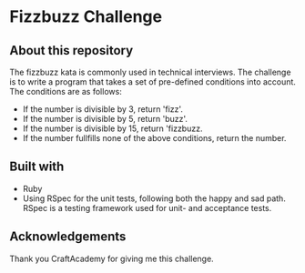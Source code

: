 # Fizzbuzz Challenge  
## About this repository  
The fizzbuzz kata is commonly used in technical interviews. The challenge is to write a program that takes a set of pre-defined conditions into account.  
The conditions are as follows:  
* If the number is divisible by 3, return 'fizz'.  
* If the number is divisible by 5, return 'buzz'.  
* If the number is divisible by 15, return 'fizzbuzz.  
* If the number fullfills none of the above conditions, return the number.  

## Built with  
* Ruby  
* Using RSpec for the unit tests, following both the happy and sad path. RSpec is a testing framework used for unit- and acceptance tests.  

## Acknowledgements  
Thank you CraftAcademy for giving me this challenge.  
